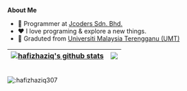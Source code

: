 

**About Me**
- 💼 Programmer at [Jcoders Sdn. Bhd.](https://jcoders.com.my/)
- ❤️ I love programing & explore a new things.
- 🧠 Graduted from [Universiti Malaysia Terengganu (UMT)](https://www.umt.edu.my/) 

| <a href="https://github.com/hafizhaziq307"><img align="center" src="https://github-readme-stats.vercel.app/api?username=hafizhaziq307&count_private=true&show_icons=true&theme=midnight-purple&hide_border=true" alt="hafizhaziq's github stats" /></a> | <a href="https://github.com/hafizhaziq307"><img align="center" src="https://github-readme-stats.vercel.app/api/top-langs/?username=hafizhaziq307&layout=compact&theme=midnight-purple&hide_border=true" /></a> |
| ------------- | ------------- |

<br>

<img src="https://count.getloli.com/get/@:hafizhaziq307" alt=":hafizhaziq307" />

